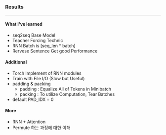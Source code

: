### Results
------
#### What I've learned
- seq2seq Base Model
- Teacher Forcing Technic
- RNN Batch is [seq_len * batch]
- Rervese Sentence Get good Performance

#### Additional
- Torch Implement of RNN modules
- Train with File I/O (Slow but Useful)
- padding & packing
  - padding : Equalize All of Tokens in Minibatch
  - packing : To utilize Computation, Tear Batches
- default PAD_IDX = 0

#### More
- RNN + Attention
- Permute 하는 과정에 대한 이해